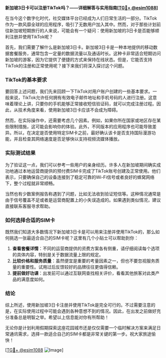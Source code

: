 **新加坡3日卡可以注册TikTok吗？——详细解答与实用指南[[TG💪+ @esim1088](https://t.me/s/esim1088)]**

在当今这个数字化时代，社交媒体平台已经成为人们日常生活的一部分。TikTok作为一款风靡全球的应用程序，吸引了无数用户加入其中。然而，对于那些计划前往新加坡短期旅行的人来说，可能会有一个疑问：使用新加坡的3日卡是否能够顺利注册并使用TikTok呢？

首先，我们需要了解什么是新加坡3日卡。新加坡3日卡是一种本地提供的移动数据套餐服务，通常包含一定量的数据流量以及通话时长。这种卡非常适合短期访问新加坡的游客，因为它提供了便捷的方式来保持在线状态。但是，它能否支持TikTok的注册和正常使用呢？接下来我们将深入探讨这个问题。

### TikTok的基本要求

要回答上述问题，我们先来回顾一下TikTok对用户账户创建的一些基本要求。一般来说，TikTok允许任何拥有有效电子邮件地址和手机号码的人进行注册。这意味着理论上讲，只要你的手机能够正常接收短信验证码，就可以完成注册过程。因此，从技术角度来看，使用新加坡3日卡应该不会成为障碍。

然而，在实际操作中，还需要考虑几个因素。例如，如果你所在国家或地区存在某些限制措施，这可能会影响你的体验。此外，不同版本的应用程序也可能导致差异。所以，在决定是否使用特定SIM卡之前，最好确认该卡是否支持国际漫游功能，并且检查其网络速度是否足够快以支持视频流媒体播放。

### 实际测试结果

为了验证这一点，我们可以参考一些用户的亲身经历。许多人在新加坡期间确实成功地通过本地运营商提供的预付费SIM卡完成了TikTok账号创建及正常使用。他们表示，只要确保自己的设备连接到了稳定可靠的Wi-Fi信号或者良好的蜂窝网络下，整个过程就非常顺畅。

当然也有少数案例报告称遇到了问题，比如无法收到验证短信等。这种情况通常是由于信号覆盖不足或者是运营商配置上的小失误造成的。如果遇到类似情况，建议直接联系客服寻求帮助。

### 如何选择合适的SIM卡

既然我们知道大多数情况下新加坡3日卡是可以用来注册并使用TikTok的，那么如何挑选一张最适合自己的SIM卡呢？这里有几个小贴士可以帮助到你：

1. **查看套餐详情**：不同的运营商提供的资费方案各有侧重，请仔细阅读每个选项的具体内容，特别是关于数据流量上限的规定。
2. **比较价格和服务质量**：虽然便宜是重要的考量因素之一，但也不要忽视服务质量的重要性。试用过后反馈较好的品牌往往更值得信赖。
3. **提前做好功课**：出发前可以通过互联网查找相关评价，看看其他旅客对此类产品的满意度如何。

### 结论

综上所述，使用新加坡3日卡注册并使用TikTok是完全可行的。不过需要注意的是，在实际使用过程中可能会遇到各种意想不到的情况。因此，在出发之前做好充分准备总是明智之举。希望以上信息能对你有所帮助！

无论你是计划利用假期探索这座花园城市还是仅仅需要一个临时解决方案来满足日常通讯需求，选择一款适合自己的SIM卡都是非常关键的第一步。祝大家旅途愉快！

[[TG💪+ @esim1088](https://t.me/s/esim1088) ![Image](https://i.postimg.cc/4NQfJmqS/Snipaste-2025-05-13-00-14-12.png)]